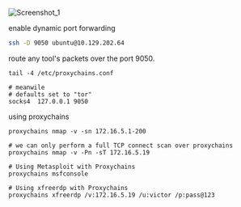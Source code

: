
![Screenshot_1](https://github.com/kiro6/penetration-testing-notes/assets/57776872/b0085376-e147-40b5-bfb6-690e5b466bf5)


enable dynamic port forwarding 
```zsh
ssh -D 9050 ubuntu@10.129.202.64
```
route any tool's packets over the port 9050. 
```shell
tail -4 /etc/proxychains.conf

# meanwile
# defaults set to "tor"
socks4 	127.0.0.1 9050
```
using proxychains
```shell
proxychains nmap -v -sn 172.16.5.1-200

# we can only perform a full TCP connect scan over proxychains
proxychains nmap -v -Pn -sT 172.16.5.19

# Using Metasploit with Proxychains
proxychains msfconsole

# Using xfreerdp with Proxychains
proxychains xfreerdp /v:172.16.5.19 /u:victor /p:pass@123
```
